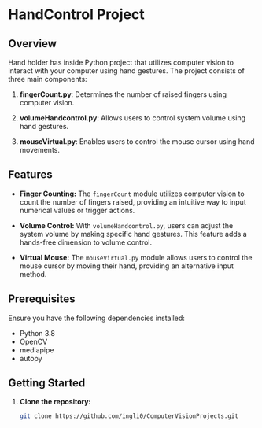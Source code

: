 # HandControl Project
 

## Overview

Hand holder has inside Python project that utilizes computer vision to interact with your computer using hand gestures. The project consists of three main components:

1. **fingerCount.py**: Determines the number of raised fingers using computer vision.

2. **volumeHandcontrol.py**: Allows users to control system volume using hand gestures.

3. **mouseVirtual.py**: Enables users to control the mouse cursor using hand movements.

## Features

- **Finger Counting:** The `fingerCount` module utilizes computer vision to count the number of fingers raised, providing an intuitive way to input numerical values or trigger actions.

- **Volume Control:** With `volumeHandcontrol.py`, users can adjust the system volume by making specific hand gestures. This feature adds a hands-free dimension to volume control.

- **Virtual Mouse:** The `mouseVirtual.py` module allows users to control the mouse cursor by moving their hand, providing an alternative input method.

## Prerequisites

Ensure you have the following dependencies installed:

- Python 3.8
- OpenCV
- mediapipe
- autopy

## Getting Started

1. **Clone the repository:**

   ```bash
   git clone https://github.com/ingli0/ComputerVisionProjects.git
